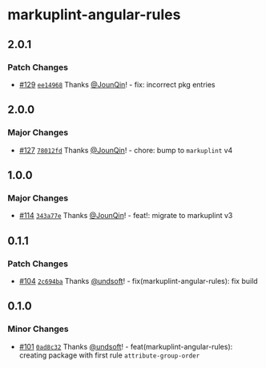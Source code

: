 # markuplint-angular-rules

## 2.0.1

### Patch Changes

- [#129](https://github.com/un-ts/markuplint/pull/129) [`ee14968`](https://github.com/un-ts/markuplint/commit/ee1496823998c86b648853ac90f543adaa55ba07) Thanks [@JounQin](https://github.com/JounQin)! - fix: incorrect pkg entries

## 2.0.0

### Major Changes

- [#127](https://github.com/un-ts/markuplint/pull/127) [`78012fd`](https://github.com/un-ts/markuplint/commit/78012fd281c60880eee56b7daab7dcfa75537cbe) Thanks [@JounQin](https://github.com/JounQin)! - chore: bump to `markuplint` v4

## 1.0.0

### Major Changes

- [#114](https://github.com/un-ts/markuplint/pull/114) [`343a77e`](https://github.com/un-ts/markuplint/commit/343a77ed29792edc4bf0329fb29024cc8cd8de70) Thanks [@JounQin](https://github.com/JounQin)! - feat!: migrate to markuplint v3

## 0.1.1

### Patch Changes

- [#104](https://github.com/un-ts/markuplint/pull/104) [`2c694ba`](https://github.com/un-ts/markuplint/commit/2c694babf4674edd78b00dc34b808b8b259748e1) Thanks [@undsoft](https://github.com/undsoft)! - fix(markuplint-angular-rules): fix build

## 0.1.0

### Minor Changes

- [#101](https://github.com/un-ts/markuplint/pull/101) [`0ad8c32`](https://github.com/un-ts/markuplint/commit/0ad8c325791266df442c435b952392fc4bbe4211) Thanks [@undsoft](https://github.com/undsoft)! - feat(markuplint-angular-rules): creating package with first rule `attribute-group-order`
